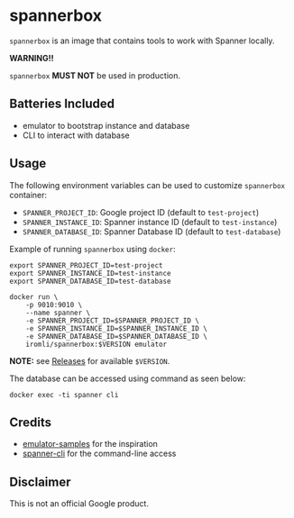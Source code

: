# spannerbox

`spannerbox` is an image that contains tools to work with Spanner locally.

**WARNING!!**

`spannerbox` **MUST NOT** be used in production.

## Batteries Included

- emulator to bootstrap instance and database
- CLI to interact with database

## Usage

The following environment variables can be used to customize `spannerbox` container:

- `SPANNER_PROJECT_ID`: Google project ID (default to `test-project`)
- `SPANNER_INSTANCE_ID`: Spanner instance ID (default to `test-instance`)
- `SPANNER_DATABASE_ID`: Spanner Database ID (default to `test-database`)

Example of running `spannerbox` using `docker`:

```
export SPANNER_PROJECT_ID=test-project
export SPANNER_INSTANCE_ID=test-instance
export SPANNER_DATABASE_ID=test-database

docker run \
    -p 9010:9010 \
    --name spanner \
    -e SPANNER_PROJECT_ID=$SPANNER_PROJECT_ID \
    -e SPANNER_INSTANCE_ID=$SPANNER_INSTANCE_ID \
    -e SPANNER_DATABASE_ID=$SPANNER_DATABASE_ID \
    iromli/spannerbox:$VERSION emulator
```

**NOTE:** see [Releases](https://github.com/iromli/docker-spannerbox/releases) for available `$VERSION`.

The database can be accessed using command as seen below:

```
docker exec -ti spanner cli
```

## Credits

- [emulator-samples](https://github.com/cloudspannerecosystem/emulator-samples/tree/master/docker) for the inspiration
- [spanner-cli](https://github.com/cloudspannerecosystem/spanner-cli) for the command-line access

## Disclaimer

This is not an official Google product.
